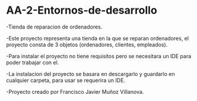 # AA-2-Entornos-de-desarrollo

-Tienda de reparacion de ordenadores.

-Este proyecto representa una tienda en la que se reparan ordenadores, el proyecto consta de 3 objetos (ordenadores, clientes, empleados).

-Para instalar el proyecto no tiene requisitos pero se necesitara un IDE para poder trabajar con el.

-La instalacion del proyecto se basara en descargarlo y guardarlo en cualquier carpeta, para usar se requerira un IDE.

-Proyecto creado por Francisco Javier Muñoz Villanova.
